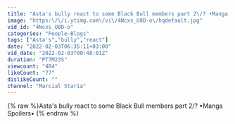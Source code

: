```yaml
---
title: "Asta's bully react to some Black Bull members part 2\/? •Manga Spoilers•"
image: "https:\/\/i.ytimg.com\/vi\/4Ncxs_U8D-o\/hqdefault.jpg"
vid_id: "4Ncxs_U8D-o"
categories: "People-Blogs"
tags: ["Asta's","bully","react"]
date: "2022-02-03T06:35:11+03:00"
vid_date: "2022-02-03T00:48:01Z"
duration: "PT7M23S"
viewcount: "484"
likeCount: "77"
dislikeCount: ""
channel: "Marcial Staria"
---
```

{% raw %}Asta's bully react to some Black Bull members part 2/? •Manga Spoilers• {% endraw %}
